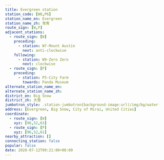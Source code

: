 ```yaml
---
title: Evergreen station
station_code: [W8,P6]
station_name_en: Evergreen
station_name_zh: 常青
route_sign: [W,P]
adjacent_stations:
  - route_sign: [W]
    preceding:
      - station: W7-Mount Austin
        next: anti-clockwise
    following:
      - station: W9-Zero Zero
        next: clockwise
  - route_sign: [P]
    preceding:
      - station: P5-City Farm
        towards: Panda Museum
alternate_station_name_en:
alternate_station_name_zh:
district_en: Big Snow
district_zh: 大雪
jumbotron_style: .station-jumbotron{background-image:url(/img/bg/waterfallline.png),url(/img/bg/pandaexpress.png);background-repeat:no-repeat;background-size:100% 10px,50% 10px;background-position:0 115px,left 145px}
address: [Evergreen, Big Snow, City of Mirai, United Cities]
coordinate:
  - route_sign: [W]
    xyz: [96,52,63]
  - route_sign: [P]
    xyz: [96,52,61]
nearby_attraction: []
connecting_station: false
popular: false
date: 2020-07-12T09:21:00+08:00
---
```


